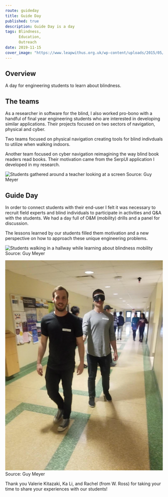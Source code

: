 ```yaml
---
route: guideday
title: Guide Day
published: true
description: Guide Day is a day
tags: Blindness,
      Education,
      Outreach
date: 2019-11-15
cover_image: "https://www.leapwithus.org.uk/wp-content/uploads/2015/05/crowd-group-people-walking-feet-stock-xchng.jpg"
---
```


## Overview

A day for engineering students to learn about blindness. 

## The teams 

As a researcher in software for the blind, I also worked pro-bono with a handful of final year engineering students who are interested in developing similar applications. Their projects focused on two sectors of navigation, physical and cyber.

Two teams focused on physical navigation creating tools for blind indivduals to utilize when walking indoors.

Another team focused on cyber navigation reimagining the way blind book readers read books. Their motivation came from the SerpUI application I developed in my research.

![Students gathered around a teacher looking at a screen](../../src/assets/images/guideday2.png)
Source: Guy Meyer

## Guide Day

In order to connect students with their end-user I felt it was necessary to recruit field experts and blind individuals to participate in activities and Q&A with the students. We had a day full of O&M (mobility) drills and a panel for discussion.

The lessons learned by our students filled them motivation and a new perspective on how to approach these unique engineering problems.

![Students walking in a hallway while learning about blindness mobility](../../src/assets/images/guideday1.png)
Source: Guy Meyer

![Person providing a guide walk to another blindfolded person](../../src/assets/images/guideday3.png)
Source: Guy Meyer

Thank you Valerie Kitazaki, Ka Li, and Rachel (from W. Ross) for taking your time to share your experiences with our students!





